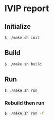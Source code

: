 # IVIP report

## Initialize

```sh
$ ./make.sh init
```

## Build

```sh
$ ./make.sh build
```

## Run

```sh
$ ./make.sh run
```

### Rebuild then run

```sh
$ ./make.sh run -f
```
